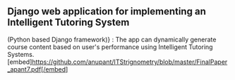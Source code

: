 ## Django web application for implementing an Intelligent Tutoring System
(Python based Django framework)} : The app can dynamically generate course content based on user's performance using Intelligent Tutoring Systems.
[embed]https://github.com/anupant/ITStrignometry/blob/master/FinalPaper_apant7.pdf[/embed]
